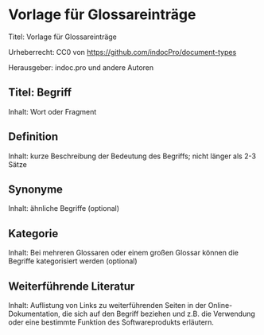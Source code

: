 # Vorlage für Glossareinträge
Titel: Vorlage für Glossareinträge

Urheberrecht: CC0 von https://github.com/indocPro/document-types

Herausgeber: indoc.pro und andere Autoren

## Titel: Begriff <a name="title"></a>
Inhalt: Wort oder Fragment

## Definition <a name="definition"></a>
Inhalt: kurze Beschreibung der Bedeutung des Begriffs; nicht länger als 2-3 Sätze

## Synonyme <a name="alias"></a>
Inhalt: ähnliche Begriffe (optional)

## Kategorie <a name="category"></a>
Inhalt: Bei mehreren Glossaren oder einem großen Glossar können die Begriffe kategorisiert werden (optional)

## Weiterführende Literatur <a name="reading"></a>
Inhalt: Auflistung von Links zu weiterführenden Seiten in der Online-Dokumentation, die sich auf den Begriff beziehen und z.B. die Verwendung oder eine bestimmte Funktion des Softwareprodukts erläutern.